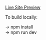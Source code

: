 [Live Site Preview](https://business-card-2510.netlify.app)  


To build locally:   

-> npm install  
-> npm run dev
